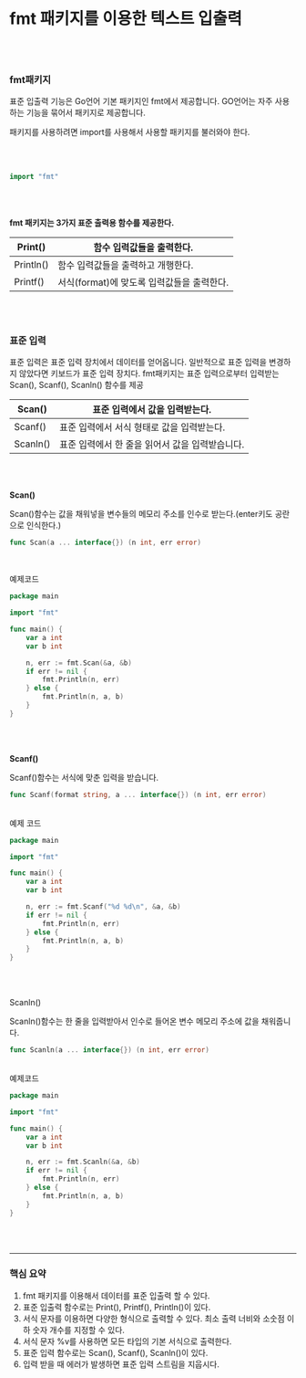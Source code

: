# fmt 패키지를 이용한 텍스트 입출력
<br>
<br>

### fmt패키지

표준 입출력 기능은 Go언어 기본 패키지인 fmt에서 제공합니다. GO언어는 자주 사용하는 기능을 묶어서 패키지로 제공합니다.

패키지를 사용하려면 import를 사용해서 사용할 패키지를 불러와야 한다.

<br>
<br>

```go
import "fmt"
```

<br>
<br>

**fmt 패키지는 3가지 표준 출력용 함수를 제공한다.**

| Print() | 함수 입력값들을 출력한다. |
| --- | --- |
| Println() | 함수 입력값들을 출력하고 개행한다. |
| Printf() | 서식(format)에 맞도록 입력값들을 출력한다. |

<br>
<br>

### 표준 입력

표준 입력은 표준 입력 장치에서 데이터를 얻어옵니다. 일반적으로 표준 입력을 변경하지 않았다면 키보드가 표준 입력 장치다. fmt패키지는 표준 입력으로부터 입력받는 Scan(), Scanf(), Scanln() 함수를 제공

| Scan() | 표준 입력에서 값을 입력받는다. |
| --- | --- |
| Scanf() | 표준 입력에서 서식 형태로 값을 입력받는다. |
| Scanln() | 표준 입력에서 한 줄을 읽어서 값을 입력받습니다. |

<br>
<br>

**Scan()**

Scan()함수는 값을 채워넣을 변수들의 메모리 주소를 인수로 받는다.(enter키도 공란으로 인식한다.)

```go
func Scan(a ... interface{}) (n int, err error)
```
<br>

예제코드

```go
package main

import "fmt"

func main() {
	var a int
	var b int

	n, err := fmt.Scan(&a, &b)
	if err != nil {
		fmt.Println(n, err)
	} else {
		fmt.Println(n, a, b)
	}
}
```
<br>
<br>

**Scanf()**

Scanf()함수는 서식에 맞춘 입력을 받습니다.

```go
func Scanf(format string, a ... interface{}) (n int, err error)
```

<br>
예제 코드

```go
package main

import "fmt"

func main() {
	var a int
	var b int

	n, err := fmt.Scanf("%d %d\n", &a, &b)
	if err != nil {
		fmt.Println(n, err)
	} else {
		fmt.Println(n, a, b)
	}
}
```

<br>
<br>

Scanln()

Scanln()함수는 한 줄을 입력받아서 인수로 들어온 변수 메모리 주소에 값을 채워줍니다.

```go
func Scanln(a ... interface{}) (n int, err error)
```

<br>
예제코드

```go
package main

import "fmt"

func main() {
	var a int
	var b int

	n, err := fmt.Scanln(&a, &b)
	if err != nil {
		fmt.Println(n, err)
	} else {
		fmt.Println(n, a, b)
	}
}
```

<br>
<br>

---

### 핵심 요약

1. fmt 패키지를 이용해서 데이터를 표준 입출력 할 수 있다.
2. 표준 입출력 함수로는 Print(), Printf(), Println()이 있다.
3. 서식 문자를 이용하면 다양한 형식으로 출력할 수 있다. 최소 출력 너비와 소숫점 이하 숫자 개수를 지정할 수 있다.
4. 서식 문자 %v를 사용하면 모든 타입의 기본 서식으로 출력한다.
5. 표준 입력 함수로는 Scan(), Scanf(), Scanln()이 있다.
6. 입력 받을 때 에러가 발생하면 표준 입력 스트림을 지웁시다.